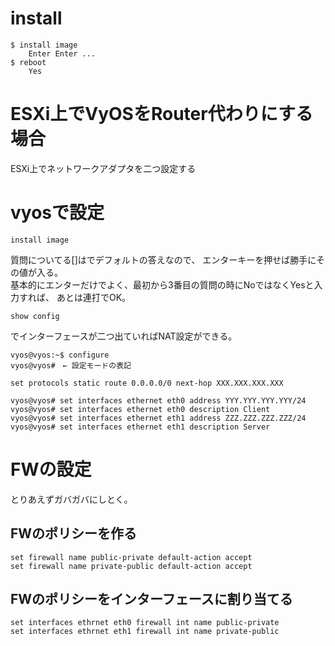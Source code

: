 # install
```
$ install image
	Enter Enter ...
$ reboot
	Yes
```
# ESXi上でVyOSをRouter代わりにする場合
ESXi上でネットワークアダプタを二つ設定する

# vyosで設定
```
install image 
```
質問についてる[]はでデフォルトの答えなので、
エンターキーを押せば勝手にその値が入る。  
基本的にエンターだけでよく、最初から3番目の質問の時にNoではなくYesと入力すれば、
あとは連打でOK。

```
show config
```
でインターフェースが二つ出ていればNAT設定ができる。

```
vyos@vyos:~$ configure
vyos@vyos#　← 設定モードの表記
```

```
set protocols static route 0.0.0.0/0 next-hop XXX.XXX.XXX.XXX
```


```
vyos@vyos# set interfaces ethernet eth0 address YYY.YYY.YYY.YYY/24
vyos@vyos# set interfaces ethernet eth0 description Client
vyos@vyos# set interfaces ethernet eth1 address ZZZ.ZZZ.ZZZ.ZZZ/24
vyos@vyos# set interfaces ethernet eth1 description Server
```

# FWの設定
とりあえずガバガバにしとく。

## FWのポリシーを作る
```
set firewall name public-private default-action accept
set firewall name private-public default-action accept
```

## FWのポリシーをインターフェースに割り当てる
```
set interfaces ethrnet eth0 firewall int name public-private
set interfaces ethrnet eth1 firewall int name private-public
```